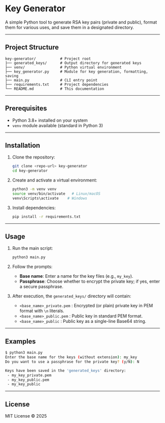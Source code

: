 # Key Generator

A simple Python tool to generate RSA key pairs (private and public), format them for various uses, and save them in a designated directory.

---

## Project Structure

```
key-generator/           # Project root
├── generated_keys/      # Output directory for generated keys
├── venv/                # Python virtual environment
├── key_generator.py     # Module for key generation, formatting, saving
├── main.py              # CLI entry point
├── requirements.txt     # Project dependencies
└── README.md            # This documentation
```

---

## Prerequisites

- Python 3.8+ installed on your system
- `venv` module available (standard in Python 3)

---

## Installation

1. Clone the repository:
   ```bash
   git clone <repo-url> key-generator
   cd key-generator
   ```

2. Create and activate a virtual environment:
   ```bash
   python3 -m venv venv
   source venv/bin/activate   # Linux/macOS
   venv\Scripts\activate    # Windows
   ```

3. Install dependencies:
   ```bash
   pip install -r requirements.txt
   ```

---

## Usage

1. Run the main script:
   ```bash
   python3 main.py
   ```

2. Follow the prompts:
   - **Base name**: Enter a name for the key files (e.g., `my_key`).
   - **Passphrase**: Choose whether to encrypt the private key; if yes, enter a secure passphrase.

3. After execution, the `generated_keys/` directory will contain:
   - `<base_name>_private.pem` : Encrypted (or plain) private key in PEM format with `\n` literals.
   - `<base_name>_public.pem`  : Public key in standard PEM format.
   - `<base_name>_public`      : Public key as a single-line Base64 string.

---

## Examples

```bash
$ python3 main.py
Enter the base name for the keys (without extension): my_key
Do you want to use a passphrase for the private key? (y/N): N

Keys have been saved in the 'generated_keys' directory:
 - my_key_private.pem
 - my_key_public.pem
 - my_key_public
```

---

## License

MIT License © 2025

